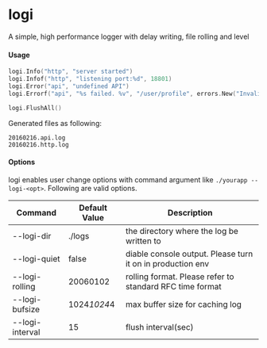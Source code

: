 # logi
A simple, high performance logger with delay writing, file rolling and level

#### Usage

```go
logi.Info("http", "server started")
logi.Infof("http", "listening port:%d", 18801)
logi.Error("api", "undefined API")
logi.Errorf("api", "%s failed. %v", "/user/profile", errors.New("Invalid ID"))

logi.FlushAll()
```

Generated files as following:
```
20160216.api.log
20160216.http.log
```

#### Options
logi enables user change options with command argument like  `./yourapp --logi-<opt>`. Following are valid options.

| Command | Default Value |  Description |
| --- | --- | --- |
| --logi-dir | ./logs  | the directory where the log be written to |
| --logi-quiet | false | diable console output. Please turn it on in production env |
| --logi-rolling | 20060102  | rolling format. Please refer to standard RFC time format |
| --logi-bufsize | 1024*1024*4  | max buffer size for caching log |
| --logi-interval | 15  | flush interval(sec) |
